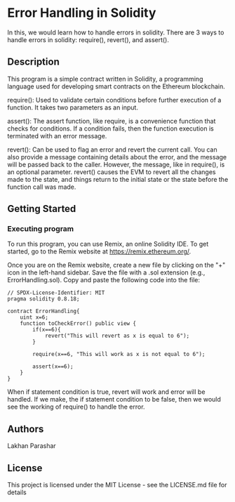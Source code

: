 # Error Handling in Solidity

In this, we would learn how to handle errors in solidity. There are 3 ways to handle errors in solidity: require(), revert(), and assert().

## Description

This program is a simple contract written in Solidity, a programming language used for developing smart contracts on the Ethereum blockchain.

require(): Used to validate certain conditions before further execution of a function. It takes two parameters as an input.

assert(): The assert function, like require, is a convenience function that checks for conditions. If a condition fails, then the function execution is terminated with an error message.

revert(): Can be used to flag an error and revert the current call. You can also provide a message containing details about the error, and the message will be passed back to the caller. 
However, the message, like in require(), is an optional parameter. revert() causes the EVM to revert all the changes made to the state, and things return to the initial state or the state before the function call was made.

## Getting Started

### Executing program
To run this program, you can use Remix, an online Solidity IDE. To get started, go to the Remix website at https://remix.ethereum.org/.

Once you are on the Remix website, create a new file by clicking on the "+" icon in the left-hand sidebar. 
Save the file with a .sol extension (e.g., ErrorHandling.sol). Copy and paste the following code into the file:
```
// SPDX-License-Identifier: MIT
pragma solidity 0.8.18;

contract ErrorHandling{
    uint x=6;
    function toCheckError() public view {
        if(x==6){
            revert("This will revert as x is equal to 6");
        }

        require(x==6, "This will work as x is not equal to 6");

        assert(x==6);
    }
}

```

When if statement condition is true, revert will work and error will be handled. If we make, the if statement condition to be false, then we would see the working of require() to handle the error.


## Authors

Lakhan Parashar


## License

This project is licensed under the MIT License - see the LICENSE.md file for details
